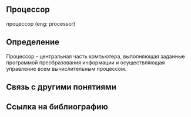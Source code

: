 ## Процессор
процессор (eng: processor)
## Определение
Процессор - центральная часть компьютера, выполняющая заданные программой преобразования информации и осуществляющая управление всем вычислительным процессом.
## Связь с другими понятиями

## Ссылка на библиографию
